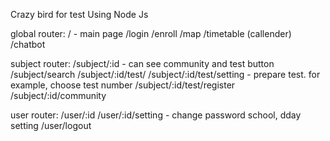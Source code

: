Crazy bird for test
Using Node Js

global router:
/ - main page
/login
/enroll
/map
/timetable (callender)
/chatbot

subject router:
/subject/:id - can see community and test button
/subject/search
/subject/:id/test/
/subject/:id/test/setting - prepare test. for example, choose test number
/subject/:id/test/register
/subject/:id/community

user router:
/user/:id
/user/:id/setting - change password school, dday setting
/user/logout
